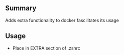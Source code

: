 ## Summary
Adds extra functionality to docker fascilitates its usage

## Usage
* Place in EXTRA section of .zshrc
